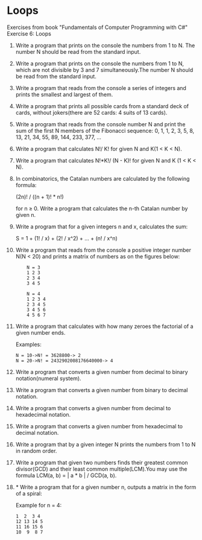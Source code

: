 # Loops
Exercises from book "Fundamentals of Computer Programming with C#" Exercise 6: Loops

1. Write a program that prints on the console the numbers from 1 to N. 
   The number N should be read from the standard input.

2. Write a program that prints on the console the numbers from 1 to N, 
   which are not divisible by 3 and 7 simultaneously.The number N
   should be read from the standard input.
   
3. Write a program that reads from the console a series of integers and 
   prints the smallest and largest of them.
   
4. Write a program that prints all possible cards from a standard deck 
   of cards, without jokers(there are 52 cards: 4 suits of 13 cards). 

5. Write a program that reads from the console number N and print the sum 
   of the first N members of the Fibonacci sequence: 0, 1, 1, 2, 3, 5, 8, 
   13, 21, 34, 55, 89, 144, 233, 377, … 

6. Write a program that calculates N!/ K! for given N and K(1 < K < N).

7. Write a program that calculates N!*K!/ (N - K)! for given N and K
   (1 < K < N).

8. In combinatorics, the Catalan numbers are calculated by the following
   formula:
   
      (2n)! / ((n + 1)! * n!)
   
   for n ≥ 0. Write a program that calculates the n-th Catalan number by given n.

9. Write a program that for a given integers n and x, calculates the sum: 

      S = 1 + (1! / x) + (2! / x^2) + ... + (n! / x^n)
   

10. Write a program that reads from the console a positive integer number
    N(N < 20) and prints a matrix of numbers as on the figures below: 
    
            N = 3 
            1 2 3
            2 3 4
            3 4 5
            
            N = 4
            1 2 3 4
            2 3 4 5
            3 4 5 6
            4 5 6 7

11. Write a program that calculates with how many zeroes the factorial of 
    a given number ends.
    
    Examples: 
    
        N = 10->N! = 3628800-> 2
        N = 20->N! = 2432902008176640000-> 4

12. Write a program that converts a given number from decimal to binary
    notation(numeral system).

13. Write a program that converts a given number from binary to decimal
    notation.

14. Write a program that converts a given number from decimal to
    hexadecimal notation.

15. Write a program that converts a given number from hexadecimal to
    decimal notation.

16. Write a program that by a given integer N prints the numbers from 1 to N 
    in random order.

17. Write a program that given two numbers finds their greatest common
    divisor(GCD) and their least common multiple(LCM).You may use 
    the formula LCM(a, b) = | a * b | / GCD(a, b).

18. \* Write a program that for a given number n, outputs a matrix in the
    form of a spiral: 
    
    Example for n = 4: 
    
        1  2  3 4
        12 13 14 5
        11 16 15 6
        10  9  8 7


